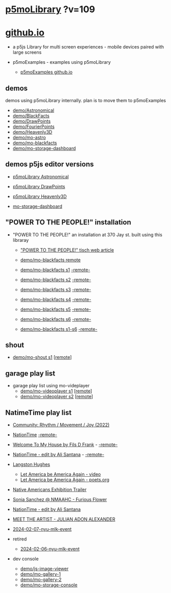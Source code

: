# [p5moLibrary](https://github.com/molab-itp/p5moLibrary) ?v=109

# [github.io](https://molab-itp.github.io/p5moLibrary/src?v=109)

- a p5js Library for multi screen experiences - mobile devices paired with large screens

- p5moExamples - examples using p5moLibrary

  - [ p5moExamples github.io ](https://molab-itp.github.io/p5moExamples)

## demos

demos using p5moLibrary internally. plan is to move them to p5moExamples

- [demo/Astronomical](demo/Astronomical?v=109)
- [demo/BlackFacts](demo/BlackFacts?v=109)
- [demo/DrawPoints](demo/DrawPoints?v=109)
- [demo/FourierPoints](demo/FourierPoints?v=109)
- [demo/Heavenly3D](demo/Heavenly3D?v=109)
- [demo/mo-astro](demo/mo-astro?v=109)
- [demo/mo-blackfacts](demo/mo-blackfacts?v=109)
- [demo/mo-storage-dashboard](demo/mo-storage-dashboard?v=109)

## demos p5js editor versions

- [p5moLibrary Astronomical](https://editor.p5js.org/jht9629-nyu/sketches/iIIAb8KIDr)

- [p5moLibrary DrawPoints](https://editor.p5js.org/jht9629-nyu/sketches/TQyVoswjQ)

- [p5moLibrary Heavenly3D](https://editor.p5js.org/jht9629-nyu/sketches/6VM5IMP4m)

- [mo-storage-dashboard](https://editor.p5js.org/jht9629-nyu/sketches/Osz28nOS9)

## "POWER TO THE PEOPLE!" installation

- "POWER TO THE PEOPLE!" an installation at 370 Jay st. built using this libraray

  - ["POWER TO THE PEOPLE!" tisch web article](https://tisch.nyu.edu/itp/news/spring-2024/community-facing-interactive-installations-on-the-ground-floor-o)

  - [demo/mo-blackfacts remote](demo/mo-blackfacts?v=109)
  - [demo/mo-blackfacts s1](demo/mo-blackfacts?v=109&group=s1&qrcode=mo-blackfacts-qrcode-1.png) [-remote-](demo/mo-blackfacts?v=109&group=s1)
  - [demo/mo-blackfacts s2](demo/mo-blackfacts?v=109&group=s2&qrcode=mo-blackfacts-qrcode-2.png) [-remote-](demo/mo-blackfacts?v=109&group=s2)
  - [demo/mo-blackfacts s3](demo/mo-blackfacts?v=109&group=s3&qrcode=mo-blackfacts-qrcode-3.png) [-remote-](demo/mo-blackfacts?v=109&group=s3)
  - [demo/mo-blackfacts s4](demo/mo-blackfacts?v=109&group=s4&qrcode=mo-blackfacts-qrcode-4.png) [-remote-](demo/mo-blackfacts?v=109&group=s4)
  - [demo/mo-blackfacts s5](demo/mo-blackfacts?v=109&group=s5&qrcode=mo-blackfacts-qrcode-5.png) [-remote-](demo/mo-blackfacts?v=109&group=s5)
  - [demo/mo-blackfacts s6](demo/mo-blackfacts?v=109&group=s6&qrcode=mo-blackfacts-qrcode-6.png) [-remote-](demo/mo-blackfacts?v=109&group=s6)
  - [demo/mo-blackfacts s1-s6](demo/mo-blackfacts?v=109&group=s1,s2,s3,s4,s5,s6&qrcode=mo-blackfacts-qrcode-1-6.png) [-remote-](demo/mo-blackfacts?v=109&group=s1,s2,s3,s4,s5,s6)

## shout

- [demo/mo-shout s1](demo/mo-shout?v=109&group=s1&qrcode=mo-shout-qrcode-1.png) [[remote](qrcode/mo-shout.html?v=109&group=s1)]
<!-- https://molab-itp.github.io/p5moLibrary/src/qrcode/mo-shout.html?group=s1 -->

## garage play list

- garage play list using mo-videplayer
  - [demo/mo-videoplayer s1](demo/mo-videoplayer?v=109&group=s1&qrcode=mo-videoplayer-qrcode-1.png)
    [[remote](qrcode/mo-videoplayer.html?v=109&group=s1)]
  - [demo/mo-videoplayer s2](demo/mo-videoplayer?v=109&group=s2&qrcode=mo-videoplayer-qrcode-2.png)
    [[remote](qrcode/mo-videoplayer.html?v=109&group=s2)]

## NatimeTime play list

- [Community: Rhythm / Movement / Joy (2022)](demo/mo-videoplayer/index.html?playlist=8HfVf69nUX0)

- [NationTime](demo/mo-videoplayer/index.html?qrcode=NationTime.png) [-remote-](demo/mo-videoplayer/index.html)

- [Welcome To My House by Fils D Frank](demo/mo-videoplayer/?playlist=kinLtCLHYvo&title=Welcome%20To%20My%20House%20by%20Fils%20D%20Frank&qrcode=NationTime.png) - [-remote-](demo/mo-videoplayer/?playlist=kinLtCLHYvo&title=Welcome%20To%20My%20House%20by%20Fils%20D%20Frank)

- [NationTime - edit by Ali Santana](demo/mo-videoplayer/?playlist=-UtKxghWlvY&title=NationTime%20-%20ELUCID%20-%20BETAMAX&qrcode=NationTime.png) - [-remote-](demo/mo-videoplayer/?playlist=-UtKxghWlvY&title=NationTime%20-%20ELUCID%20-%20BETAMAX)

- [Langston Hughes ](demo/BlackFacts?playlist=XzI3huqpCi4)

  - [Let America be America Again - video](demo/mo-blackfacts?playlist=CFNM8GB_Yp0&title=%E2%98%85)
  - [Let America be America Again - poets.org](https://poets.org/poem/let-america-be-america-again)

- [Native Americans Exhibition Trailer](demo/BlackFacts?playlist=hpjNGTYvpxw)

- [Sonia Sanchez @ NMAAHC - Furious Flower](demo/mo-blackfacts?playlist=FNLp8e-cfgk&title=Sonia%20Sanchez)

- [NationTime - edit by Ali Santana](demo/mo-videoplayer?playlist=-UtKxghWlvY&title=NationTime%20-%20ELUCID%20-%20BETAMAX&qrcode=NationTime.png)

- [MEET THE ARTIST - JULIAN ADON ALEXANDER](demo/mo-blackfacts?playlist=wk0La_2igws&title=MEET%20THE%20ARTIST%20-%20JULIAN%20ADON%20ALEXANDE%20-%20What%20it%20is&qrcode=JULIAN.png)

- [2024-02-07-nyu-mlk-event](demo/mo-blackfacts?playlist=lG758MniLYg&qrcode=annoucement-01.png&title=2024-02-07-nyu-mlk-event)

- retired

  - [2024-02-06-nyu-mlk-event](demo/mo-blackfacts?playlist=zbRz5xTaLYI&qrcode=annoucement-01.png&title=2024-02-06-nyu-mlk-event)
  <!-- - [Weapons of White Destruction - TJ](demo/mo-blackfacts?playlist=ob8YQPGJiHY&title=Weapons%20of%20White%20Destruction%20-%20TJ&&qrcode=TJ.png) -->

- dev console

  - [demo/js-image-viewer](demo/js-image-viewer?v=109)
  - [demo/mo-gallery-1](demo/mo-gallery-1?v=109)
  - [demo/mo-gallery-2](demo/mo-gallery-2?v=109)
  - [demo/mo-storage-console](demo/mo-storage-console?v=109)

<!--

- retired
  - [demo/mo-astro-host-0](demo/mo-astro-host-0?v=109)
  - [demo/mo-astro-host-1](demo/mo-astro-host-1?v=109)
  - [demo/mo-astro-remote-0](demo/mo-astro-remote-0?v=109)
  - [demo/mo-astro-remote-1](demo/mo-astro-remote-1?v=109)

  - [demo/mo-blackfacts-host](demo/mo-blackfacts-host?v=109)
  - [demo/mo-blackfacts-remote](demo/mo-blackfacts-remote?v=109)

# https://www.youtube.com/watch?v=hpjNGTYvpxw
# The Land Carries Our Ancestors: Contemporary Art by Native Americans Exhibition Trailer

 -->
